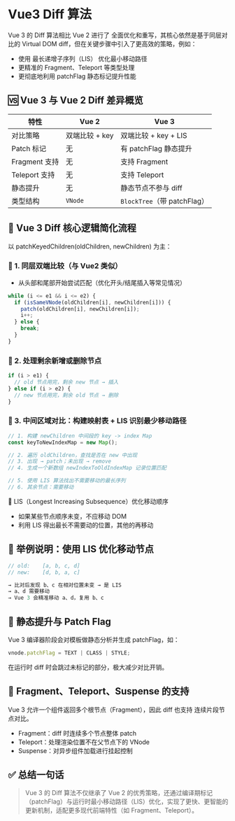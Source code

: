 # Vue3 Diff 算法

Vue 3 的 Diff 算法相比 Vue 2 进行了 全面优化和重写，其核心依然是基于同层对比的 Virtual DOM diff，但在关键步骤中引入了更高效的策略，例如：

- 使用 最长递增子序列（LIS） 优化最小移动路径
- 更精准的 Fragment、Teleport 等类型处理
- 更彻底地利用 patchFlag 静态标记提升性能

## 🆚 Vue 3 与 Vue 2 Diff 差异概览

| 特性          | Vue 2          | Vue 3                       |
| ------------- | -------------- | --------------------------- |
| 对比策略      | 双端比较 + key | 双端比较 + key + LIS        |
| Patch 标记    | 无             | 有 patchFlag 静态提升       |
| Fragment 支持 | 无             | 支持 Fragment               |
| Teleport 支持 | 无             | 支持 Teleport               |
| 静态提升      | 无             | 静态节点不参与 diff         |
| 类型结构      | `VNode`        | `BlockTree`（带 patchFlag） |

## 🔁 Vue 3 Diff 核心逻辑简化流程

以 patchKeyedChildren(oldChildren, newChildren) 为主：

### 🔹 1. 同层双端比较（与 Vue2 类似）

- 从头部和尾部开始尝试匹配（优化开头/结尾插入等常见情况）

```ts
while (i <= e1 && i <= e2) {
  if (isSameVNode(oldChildren[i], newChildren[i])) {
    patch(oldChildren[i], newChildren[i]);
    i++;
  } else {
    break;
  }
}
```

### 🔹 2. 处理剩余新增或删除节点

```ts
if (i > e1) {
  // old 节点用完，剩余 new 节点 → 插入
} else if (i > e2) {
  // new 节点用完，剩余 old 节点 → 删除
}
```

### 🔹 3. 中间区域对比：构建映射表 + LIS 识别最少移动路径

```ts
// 1. 构建 newChildren 中间段的 key -> index Map
const keyToNewIndexMap = new Map();

// 2. 遍历 oldChildren，查找是否在 new 中出现
// 3. 出现 → patch；未出现 → remove
// 4. 生成一个新数组 newIndexToOldIndexMap 记录位置匹配

// 5. 使用 LIS 算法找出不需要移动的最长序列
// 6. 其余节点：需要移动
```

📌 LIS（Longest Increasing Subsequence）优化移动顺序

- 如果某些节点顺序未变，不应移动 DOM
- 利用 LIS 得出最长不需要动的位置，其他的再移动

## 📌 举例说明：使用 LIS 优化移动节点

```js
// old:    [a, b, c, d]
// new:    [d, b, a, c]

→ 比对后发现 b、c 在相对位置未变 → 是 LIS
→ a、d 需要移动
→ Vue 3 会精准移动 a、d，复用 b、c
```

## 🚀 静态提升与 Patch Flag

Vue 3 编译器阶段会对模板做静态分析并生成 patchFlag，如：

```ts
vnode.patchFlag = TEXT | CLASS | STYLE;
```

在运行时 diff 时会跳过未标记的部分，极大减少对比开销。

## 🧱 Fragment、Teleport、Suspense 的支持

Vue 3 允许一个组件返回多个根节点（Fragment），因此 diff 也支持 连续片段节点对比。

- Fragment：diff 时连续多个节点整体 patch
- Teleport：处理渲染位置不在父节点下的 VNode
- Suspense：对异步组件加载进行挂起控制

## ✅ 总结一句话

> Vue 3 的 Diff 算法不仅继承了 Vue 2 的优秀策略，还通过编译期标记（patchFlag）与运行时最小移动路径（LIS）优化，实现了更快、更智能的更新机制，适配更多现代前端特性（如 Fragment、Teleport）。

